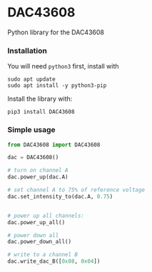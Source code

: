 # DAC43608

Python library for the DAC43608

### Installation

You will need `python3` first, install with
```
sudo apt update
sudo apt install -y python3-pip

```

Install the library with:

```
pip3 install DAC43608
```


### Simple usage

```python
from DAC43608 import DAC43608

dac = DAC43608()

# turn on channel A
dac.power_up(dac.A)

# set channel A to 75% of reference voltage
dac.set_intensity_to(dac.A, 0.75)


# power up all channels:
dac.power_up_all()

# power down all
dac.power_down_all()

# write to a channel B
dac.write_dac_B([0x08, 0x04])
```
